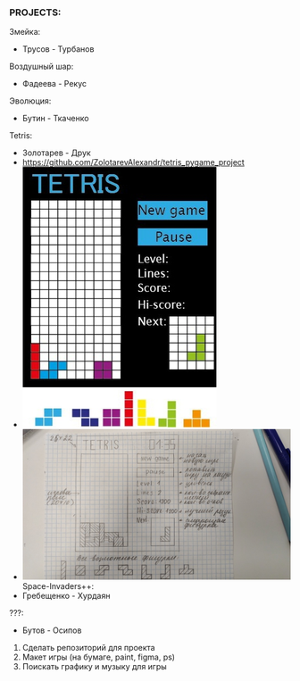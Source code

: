 ### PROJECTS:

Змейка:
   * Трусов - Турбанов

Воздушный шар:
   * Фадеева - Рекус

Эволюция:
   * Бутин - Ткаченко

Tetris:   
   * Золотарев - Друк
   * https://github.com/ZolotarevAlexandr/tetris_pygame_project
   * ![maket1](images/IMG_20221226_155403%20(1).jpg)
   * ![maket2](images/IMG-20221226-WA0000.jpeg)
Space-Invaders++:
   * Гребещенко - Хурдаян

???:
   * Бутов - Осипов
   
   
 1. Сделать репозиторий для проекта
 2. Макет игры (на бумаге, paint, figma, ps)
 3. Поискать графику и музыку для игры
